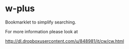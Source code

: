 w-plus
======

Bookmarklet to simplify searching.

For more information please look at

http://dl.dropboxusercontent.com/u/848981/it/cw/cw.html
